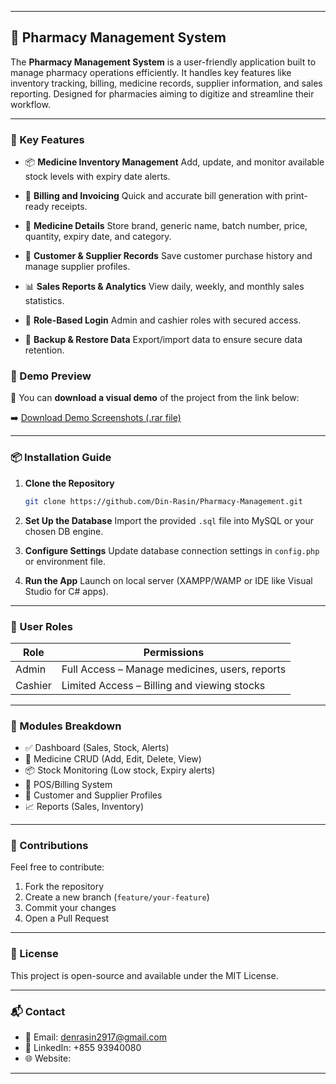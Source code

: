 
---

## 💊 Pharmacy Management System

The **Pharmacy Management System** is a user-friendly application built to manage pharmacy operations efficiently. It handles key features like inventory tracking, billing, medicine records, supplier information, and sales reporting. Designed for pharmacies aiming to digitize and streamline their workflow.

---

### 🌟 Key Features

* 📦 **Medicine Inventory Management**
  Add, update, and monitor available stock levels with expiry date alerts.

* 🧾 **Billing and Invoicing**
  Quick and accurate bill generation with print-ready receipts.

* 🧪 **Medicine Details**
  Store brand, generic name, batch number, price, quantity, expiry date, and category.

* 🧍 **Customer & Supplier Records**
  Save customer purchase history and manage supplier profiles.

* 📊 **Sales Reports & Analytics**
  View daily, weekly, and monthly sales statistics.

* 🔐 **Role-Based Login**
  Admin and cashier roles with secured access.

* 📁 **Backup & Restore Data**
  Export/import data to ensure secure data retention.

### 📸 Demo Preview

📂 You can **download a visual demo** of the project from the link below:

➡️ [Download Demo Screenshots (.rar file)](https://github.com/Din-Rasin/Pharmacy-Management/blob/536367ac3e242198dab8761bf5762778faf801c8/View%20Picture%20Demo%20Pharmacy-Management.rar)

---

### 📦 Installation Guide

1. **Clone the Repository**

   ```bash
   git clone https://github.com/Din-Rasin/Pharmacy-Management.git
   ```

2. **Set Up the Database**
   Import the provided `.sql` file into MySQL or your chosen DB engine.

3. **Configure Settings**
   Update database connection settings in `config.php` or environment file.

4. **Run the App**
   Launch on local server (XAMPP/WAMP or IDE like Visual Studio for C# apps).

---

### 👤 User Roles

| Role    | Permissions                                    |
| ------- | ---------------------------------------------- |
| Admin   | Full Access – Manage medicines, users, reports |
| Cashier | Limited Access – Billing and viewing stocks    |

---

### 🧩 Modules Breakdown

* ✅ Dashboard (Sales, Stock, Alerts)
* 💊 Medicine CRUD (Add, Edit, Delete, View)
* 📦 Stock Monitoring (Low stock, Expiry alerts)
* 🧾 POS/Billing System
* 📇 Customer and Supplier Profiles
* 📈 Reports (Sales, Inventory)

---

### 🤝 Contributions

Feel free to contribute:

1. Fork the repository
2. Create a new branch (`feature/your-feature`)
3. Commit your changes
4. Open a Pull Request

---

### 📄 License

This project is open-source and available under the MIT License.

---

### 📬 Contact

* 📧 Email: denrasin2917@gmail.com
* 💼 LinkedIn: +855 93940080
* 🌐 Website:

---


